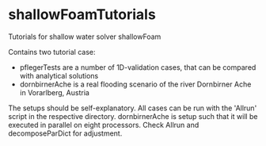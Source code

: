 # shallowFoamTutorials
Tutorials for shallow water solver shallowFoam

Contains two tutorial case:

  - pflegerTests are a number of 1D-validation cases, that can be compared with analytical solutions
  - dornbirnerAche is a real flooding scenario of the river Dornbirner Ache in Vorarlberg, Austria

The setups should be self-explanatory. All cases can be run with the 'Allrun' script in the respective directory. dornbirnerAche is setup such that it will be executed in parallel on eight processors. Check Allrun and decomposeParDict for adjustment.
